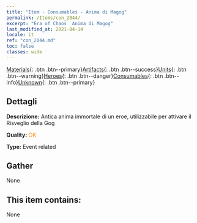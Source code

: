 ```yaml
---
title: "Item - Consumables - Anima di Magog"
permalink: /Items/con_2044/
excerpt: "Era of Chaos  Anima di Magog"
last_modified_at: 2021-04-14
locale: it
ref: "con_2044.md"
toc: false
classes: wide
---
```

 [Materials](/it/Items/){: .btn .btn--primary}[Artifacts](/it/Items/Artifacts/){: .btn .btn--success}[Units](/it/Items/Units/){: .btn .btn--warning}[Heroes](/it/Items/Heroes/){: .btn .btn--danger}[Consumables](/it/Items/Consumables/){: .btn .btn--info}[Unknown](/it/Items/Unknown/){: .btn .btn--primary}

## Dettagli
 **Descrizione:** Antica anima immortale di un eroe, utilizzabile per attivare il Risveglio della Gog

 **Quality:** <span style="color: #FF8C00">OK</span>

 **Type:** Event related

## Gather

  None

## This item contains:

  None

